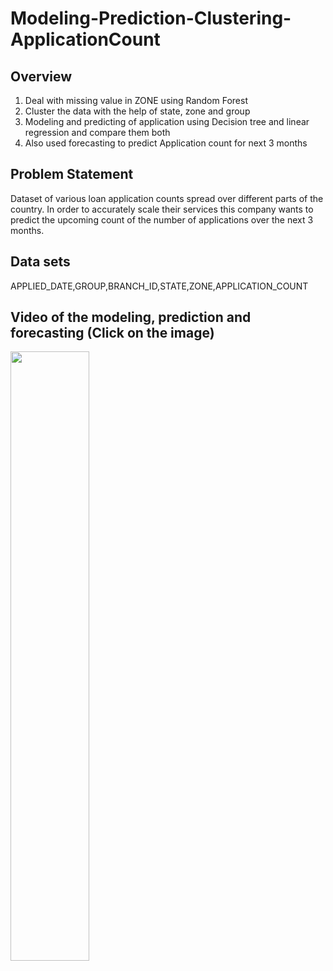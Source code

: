# Modeling-Prediction-Clustering-ApplicationCount

## Overview
1. Deal with missing value in ZONE using Random Forest
2. Cluster the data with the help of state, zone and group
3. Modeling and predicting of application using Decision tree and linear regression and compare them both
4. Also used forecasting to predict Application count for next 3 months


## Problem Statement
Dataset of various loan application counts spread over different
parts of the country. In order to accurately scale their services this company wants to
predict the upcoming count of the number of applications over the next 3 months.

## Data sets
APPLIED_DATE,GROUP,BRANCH_ID,STATE,ZONE,APPLICATION_COUNT


## Video of the modeling, prediction and forecasting (Click on the image)
 
 [<img src="https://img.youtube.com/vi/Cn5BjI_qQFc/maxresdefault.jpg" width="50%">](https://youtu.be/Cn5BjI_qQFc)
